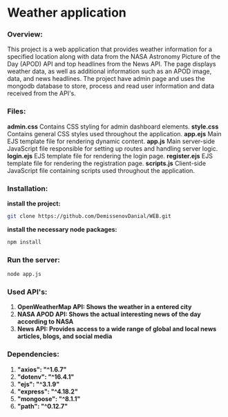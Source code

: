 # Weather application

### Overview:
This project is a web application that provides weather information for a specified location along with data from the NASA Astronomy Picture of the Day (APOD) API and top headlines from the News API. The page displays weather data, as well as additional information such as an APOD image, data, and news headlines. The project have admin page and uses the mongodb database to store, process and read user information and data received from the API's.

### Files:
**admin.css**
Contains CSS styling for admin dashboard elements.
**style.css**
Contains general CSS styles used throughout the application.
**app.ejs**
Main EJS template file for rendering dynamic content.
**app.js**
Main server-side JavaScript file responsible for setting up routes and handling server logic.
**login.ejs**
EJS template file for rendering the login page.
**register.ejs**
EJS template file for rendering the registration page.
**scripts.js**
Client-side JavaScript file containing scripts used throughout the application.

### Installation:
**install the project:**
```bash
git clone https://github.com/DemissenovDanial/WEB.git
```

**install the necessary node packages:**
```bash
npm install
```

### Run the server:
```bash
node app.js
```

### Used API's:
1) **OpenWeatherMap API: Shows the weather in a entered city**
2) **NASA APOD API: Shows the actual interesting news of the day according to NASA**
3) **News API: Provides access to a wide range of global and local news articles, blogs, and social media**

### Dependencies:
1) **"axios": "^1.6.7"**
2) **"dotenv": "^16.4.1"**
3) **"ejs": "^3.1.9"**
4) **"express": "^4.18.2"**
5) **"mongoose": "^8.1.1"**
6) **"path": "^0.12.7"**

